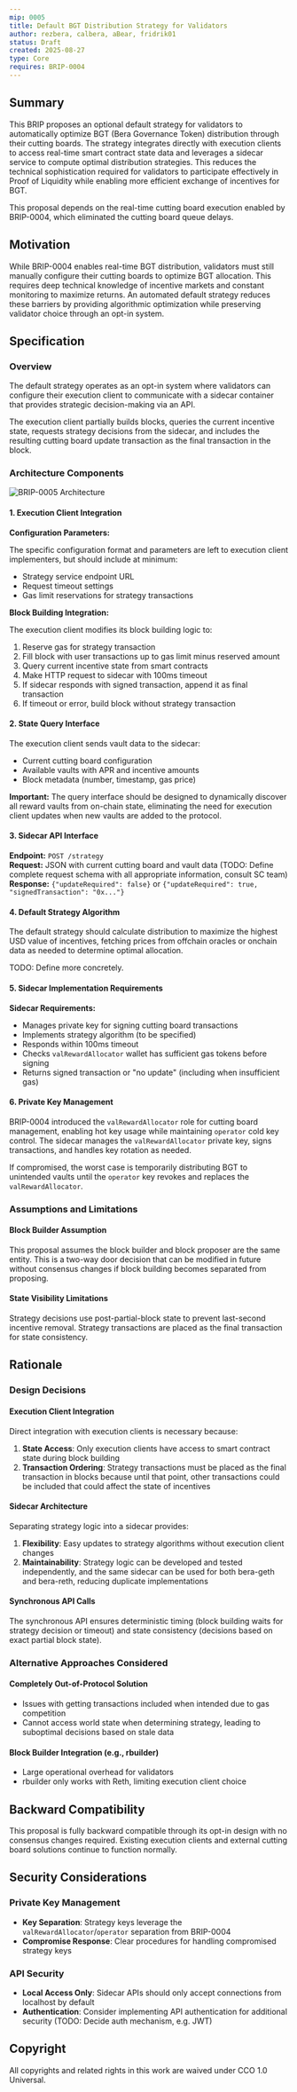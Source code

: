 ```yaml
---
mip: 0005
title: Default BGT Distribution Strategy for Validators
author: rezbera, calbera, aBear, fridrik01
status: Draft
created: 2025-08-27
type: Core
requires: BRIP-0004
---
```


## Summary

This BRIP proposes an optional default strategy for validators to automatically optimize BGT (Bera Governance Token) distribution through their cutting boards. The strategy integrates directly with execution clients to access real-time smart contract state data and leverages a sidecar service to compute optimal distribution strategies. This reduces the technical sophistication required for validators to participate effectively in Proof of Liquidity while enabling more efficient exchange of incentives for BGT.

This proposal depends on the real-time cutting board execution enabled by BRIP-0004, which eliminated the cutting board queue delays.

## Motivation

While BRIP-0004 enables real-time BGT distribution, validators must still manually configure their cutting boards to optimize BGT allocation. This requires deep technical knowledge of incentive markets and constant monitoring to maximize returns. An automated default strategy reduces these barriers by providing algorithmic optimization while preserving validator choice through an opt-in system.

## Specification

### Overview

The default strategy operates as an opt-in system where validators can configure their execution client to communicate with a sidecar container that provides strategic decision-making via an API.

The execution client partially builds blocks, queries the current incentive state, requests strategy decisions from the sidecar, and includes the resulting cutting board update transaction as the final transaction in the block.

### Architecture Components

![BRIP-0005 Architecture](BRIP5.jpg)

#### 1. Execution Client Integration

**Configuration Parameters:**

The specific configuration format and parameters are left to execution client implementers, but should include at minimum:
- Strategy service endpoint URL
- Request timeout settings
- Gas limit reservations for strategy transactions

**Block Building Integration:**

The execution client modifies its block building logic to:

1. Reserve gas for strategy transaction
2. Fill block with user transactions up to gas limit minus reserved amount
3. Query current incentive state from smart contracts
4. Make HTTP request to sidecar with 100ms timeout
5. If sidecar responds with signed transaction, append it as final transaction
6. If timeout or error, build block without strategy transaction

#### 2. State Query Interface

The execution client sends vault data to the sidecar:
- Current cutting board configuration
- Available vaults with APR and incentive amounts
- Block metadata (number, timestamp, gas price)

**Important:** The query interface should be designed to dynamically discover all reward vaults from on-chain state, eliminating the need for execution client updates when new vaults are added to the protocol.

#### 3. Sidecar API Interface

**Endpoint:** `POST /strategy`  
**Request:** JSON with current cutting board and vault data (TODO: Define complete request schema with all appropriate information, consult SC team)  
**Response:** `{"updateRequired": false}` or `{"updateRequired": true, "signedTransaction": "0x..."}`

#### 4. Default Strategy Algorithm

The default strategy should calculate distribution to maximize the highest USD value of incentives, fetching prices from offchain oracles or onchain data as needed to determine optimal allocation.

TODO: Define more concretely.

#### 5. Sidecar Implementation Requirements

**Sidecar Requirements:**

- Manages private key for signing cutting board transactions
- Implements strategy algorithm (to be specified)
- Responds within 100ms timeout
- Checks `valRewardAllocator` wallet has sufficient gas tokens before signing
- Returns signed transaction or "no update" (including when insufficient gas)

#### 6. Private Key Management

BRIP-0004 introduced the `valRewardAllocator` role for cutting board management, enabling hot key usage while maintaining `operator` cold key control. The sidecar manages the `valRewardAllocator` private key, signs transactions, and handles key rotation as needed.

If compromised, the worst case is temporarily distributing BGT to unintended vaults until the `operator` key revokes and replaces the `valRewardAllocator`.

### Assumptions and Limitations

#### Block Builder Assumption

This proposal assumes the block builder and block proposer are the same entity. This is a two-way door decision that can be modified in future without consensus changes if block building becomes separated from proposing.

#### State Visibility Limitations

Strategy decisions use post-partial-block state to prevent last-second incentive removal. Strategy transactions are placed as the final transaction for state consistency.

## Rationale

### Design Decisions

#### Execution Client Integration

Direct integration with execution clients is necessary because:

1. **State Access**: Only execution clients have access to smart contract state during block building
2. **Transaction Ordering**: Strategy transactions must be placed as the final transaction in blocks because until that point, other transactions could be included that could affect the state of incentives

#### Sidecar Architecture

Separating strategy logic into a sidecar provides:

1. **Flexibility**: Easy updates to strategy algorithms without execution client changes
2. **Maintainability**: Strategy logic can be developed and tested independently, and the same sidecar can be used for both bera-geth and bera-reth, reducing duplicate implementations

#### Synchronous API Calls

The synchronous API ensures deterministic timing (block building waits for strategy decision or timeout) and state consistency (decisions based on exact partial block state).

### Alternative Approaches Considered

#### Completely Out-of-Protocol Solution

- Issues with getting transactions included when intended due to gas competition
- Cannot access world state when determining strategy, leading to suboptimal decisions based on stale data

#### Block Builder Integration (e.g., rbuilder)

- Large operational overhead for validators
- rbuilder only works with Reth, limiting execution client choice

## Backward Compatibility

This proposal is fully backward compatible through its opt-in design with no consensus changes required. Existing execution clients and external cutting board solutions continue to function normally.


## Security Considerations

### Private Key Management

- **Key Separation**: Strategy keys leverage the `valRewardAllocator`/`operator` separation from BRIP-0004
- **Compromise Response**: Clear procedures for handling compromised strategy keys

### API Security

- **Local Access Only**: Sidecar APIs should only accept connections from localhost by default
- **Authentication**: Consider implementing API authentication for additional security (TODO: Decide auth mechanism, e.g. JWT)
## Copyright

All copyrights and related rights in this work are waived under CCO 1.0 Universal.